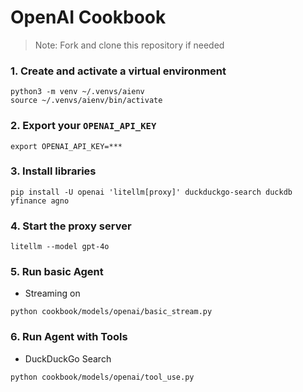 # OpenAI Cookbook

> Note: Fork and clone this repository if needed

### 1. Create and activate a virtual environment

```shell
python3 -m venv ~/.venvs/aienv
source ~/.venvs/aienv/bin/activate
```

### 2. Export your `OPENAI_API_KEY`

```shell
export OPENAI_API_KEY=***
```

### 3. Install libraries

```shell
pip install -U openai 'litellm[proxy]' duckduckgo-search duckdb yfinance agno
```

### 4. Start the proxy server

```shell
litellm --model gpt-4o
```


### 5. Run basic Agent

- Streaming on

```shell
python cookbook/models/openai/basic_stream.py
```

### 6. Run Agent with Tools

- DuckDuckGo Search

```shell
python cookbook/models/openai/tool_use.py
```
